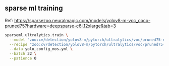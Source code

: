 
## sparse ml training

Ref: https://sparsezoo.neuralmagic.com/models/yolov8-m-voc_coco-pruned75?hardware=deepsparse-c6i.12xlarge&tab=3

```bash
sparseml.ultralytics.train \
  --model "zoo:cv/detection/yolov8-m/pytorch/ultralytics/voc/pruned75-none" \
  --recipe "zoo:cv/detection/yolov8-m/pytorch/ultralytics/voc/pruned75-none" \
  --data yolo_config_mos.yml \
  --batch 32 \
  --patience 0
```